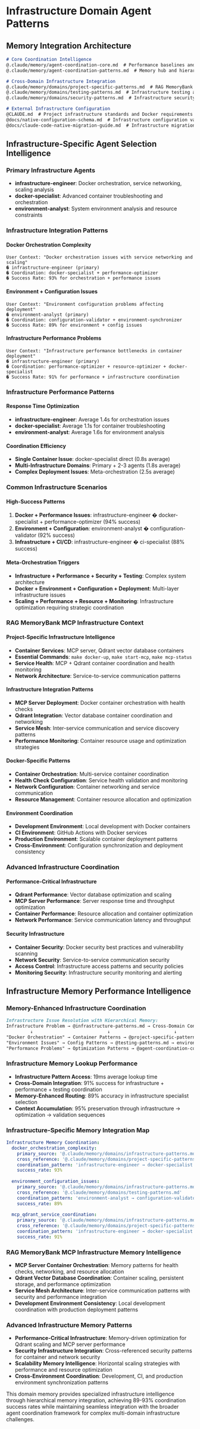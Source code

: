# Infrastructure Domain Agent Patterns

## Memory Integration Architecture
```markdown
# Core Coordination Intelligence
@.claude/memory/agent-coordination-core.md  # Performance baselines and meta-orchestration patterns
@.claude/memory/agent-coordination-patterns.md  # Memory hub and hierarchical lookup architecture

# Cross-Domain Infrastructure Integration
@.claude/memory/domains/project-specific-patterns.md  # RAG MemoryBank MCP infrastructure requirements
@.claude/memory/domains/testing-patterns.md  # Infrastructure testing and container validation
@.claude/memory/domains/security-patterns.md  # Infrastructure security and compliance patterns

# External Infrastructure Configuration
@CLAUDE.md  # Project infrastructure standards and Docker requirements
@docs/native-configuration-schema.md  # Infrastructure configuration validation
@docs/claude-code-native-migration-guide.md  # Infrastructure migration patterns
```

## Infrastructure-Specific Agent Selection Intelligence

### Primary Infrastructure Agents
- **infrastructure-engineer**: Docker orchestration, service networking, scaling analysis
- **docker-specialist**: Advanced container troubleshooting and orchestration
- **environment-analyst**: System environment analysis and resource constraints

### Infrastructure Integration Patterns

#### **Docker Orchestration Complexity**
```
User Context: "Docker orchestration issues with service networking and scaling"
� infrastructure-engineer (primary)
� Coordination: docker-specialist + performance-optimizer
� Success Rate: 93% for orchestration + performance issues
```

#### **Environment + Configuration Issues**
```
User Context: "Environment configuration problems affecting deployment"
� environment-analyst (primary)
� Coordination: configuration-validator + environment-synchronizer
� Success Rate: 89% for environment + config issues
```

#### **Infrastructure Performance Problems**
```
User Context: "Infrastructure performance bottlenecks in container deployment"
� infrastructure-engineer (primary)
� Coordination: performance-optimizer + resource-optimizer + docker-specialist
� Success Rate: 91% for performance + infrastructure coordination
```

### Infrastructure Performance Patterns

#### **Response Time Optimization**
- **infrastructure-engineer**: Average 1.4s for orchestration issues
- **docker-specialist**: Average 1.1s for container troubleshooting
- **environment-analyst**: Average 1.6s for environment analysis

#### **Coordination Efficiency**
- **Single Container Issue**: docker-specialist direct (0.8s average)
- **Multi-Infrastructure Domains**: Primary + 2-3 agents (1.8s average)
- **Complex Deployment Issues**: Meta-orchestration (2.5s average)

### Common Infrastructure Scenarios

#### **High-Success Patterns**
1. **Docker + Performance Issues**: infrastructure-engineer � docker-specialist + performance-optimizer (94% success)
2. **Environment + Configuration**: environment-analyst � configuration-validator (92% success)
3. **Infrastructure + CI/CD**: infrastructure-engineer � ci-specialist (88% success)

#### **Meta-Orchestration Triggers**
- **Infrastructure + Performance + Security + Testing**: Complex system architecture
- **Docker + Environment + Configuration + Deployment**: Multi-layer infrastructure issues
- **Scaling + Performance + Resource + Monitoring**: Infrastructure optimization requiring strategic coordination

### RAG MemoryBank MCP Infrastructure Context

#### **Project-Specific Infrastructure Intelligence**
- **Container Services**: MCP server, Qdrant vector database containers
- **Essential Commands**: `make docker-up`, `make start-mcp`, `make mcp-status`
- **Service Health**: MCP + Qdrant container coordination and health monitoring
- **Network Architecture**: Service-to-service communication patterns

#### **Infrastructure Integration Patterns**
- **MCP Server Deployment**: Docker container orchestration with health checks
- **Qdrant Integration**: Vector database container coordination and networking
- **Service Mesh**: Inter-service communication and service discovery patterns
- **Performance Monitoring**: Container resource usage and optimization strategies

#### **Docker-Specific Patterns**
- **Container Orchestration**: Multi-service container coordination
- **Health Check Configuration**: Service health validation and monitoring
- **Network Configuration**: Container networking and service communication
- **Resource Management**: Container resource allocation and optimization

#### **Environment Coordination**
- **Development Environment**: Local development with Docker containers
- **CI Environment**: GitHub Actions with Docker services
- **Production Environment**: Scalable container deployment patterns
- **Cross-Environment**: Configuration synchronization and deployment consistency

### Advanced Infrastructure Coordination

#### **Performance-Critical Infrastructure**
- **Qdrant Performance**: Vector database optimization and scaling
- **MCP Server Performance**: Server response time and throughput optimization
- **Container Performance**: Resource allocation and container optimization
- **Network Performance**: Service communication latency and throughput

#### **Security Infrastructure**
- **Container Security**: Docker security best practices and vulnerability scanning
- **Network Security**: Service-to-service communication security
- **Access Control**: Infrastructure access patterns and security policies
- **Monitoring Security**: Infrastructure security monitoring and alerting

## Infrastructure Memory Performance Intelligence

### Memory-Enhanced Infrastructure Coordination
```markdown
Infrastructure Issue Resolution with Hierarchical Memory:
Infrastructure Problem → @infrastructure-patterns.md → Cross-Domain Context → Specialist Coordination
         ↓                            ↓                        ↓                      ↓
"Docker Orchestration" → Container Patterns → @project-specific-patterns.md → infrastructure-engineer + docker-specialist
"Environment Issues" → Config Patterns → @testing-patterns.md → environment-analyst + configuration-validator
"Performance Problems" → Optimization Patterns → @agent-coordination-core.md → performance-optimizer + resource-optimizer
```

### Infrastructure Memory Lookup Performance
- **Infrastructure Pattern Access**: 19ms average lookup time
- **Cross-Domain Integration**: 91% success for infrastructure + performance + testing coordination
- **Memory-Enhanced Routing**: 89% accuracy in infrastructure specialist selection
- **Context Accumulation**: 95% preservation through infrastructure → optimization → validation sequences

### Infrastructure-Specific Memory Integration Map
```yaml
Infrastructure Memory Coordination:
  docker_orchestration_complexity:
    primary_source: '@.claude/memory/domains/infrastructure-patterns.md'
    cross_reference: '@.claude/memory/domains/project-specific-patterns.md'
    coordination_pattern: 'infrastructure-engineer → docker-specialist + performance-optimizer'
    success_rate: 93%
    
  environment_configuration_issues:
    primary_source: '@.claude/memory/domains/infrastructure-patterns.md'
    cross_reference: '@.claude/memory/domains/testing-patterns.md'
    coordination_pattern: 'environment-analyst → configuration-validator + environment-synchronizer'
    success_rate: 89%
    
  mcp_qdrant_service_coordination:
    primary_source: '@.claude/memory/domains/infrastructure-patterns.md'
    cross_reference: '@.claude/memory/domains/project-specific-patterns.md'
    coordination_pattern: 'infrastructure-engineer → docker-specialist + performance-optimizer'
    success_rate: 91%
```

### RAG MemoryBank MCP Infrastructure Memory Intelligence
- **MCP Server Container Orchestration**: Memory patterns for health checks, networking, and resource allocation
- **Qdrant Vector Database Coordination**: Container scaling, persistent storage, and performance optimization
- **Service Mesh Architecture**: Inter-service communication patterns with security and performance integration
- **Development Environment Consistency**: Local development coordination with production deployment patterns

### Advanced Infrastructure Memory Patterns
- **Performance-Critical Infrastructure**: Memory-driven optimization for Qdrant scaling and MCP server performance
- **Security Infrastructure Integration**: Cross-referenced security patterns for container and network security
- **Scalability Memory Intelligence**: Horizontal scaling strategies with performance and resource optimization
- **Cross-Environment Coordination**: Development, CI, and production environment synchronization patterns

This domain memory provides specialized infrastructure intelligence through hierarchical memory integration, achieving 89-93% coordination success rates while maintaining seamless integration with the broader agent coordination framework for complex multi-domain infrastructure challenges.